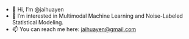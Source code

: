 - 👋 Hi, I’m @jaihuayen
- 👀 I’m interested in Multimodal Machine Learning and Noise-Labeled Statistical Modeling.
- 📫 You can reach me here: jaihuayen@gmail.com

<!---
jaihuayen/jaihuayen is a ✨ special ✨ repository because its `README.md` (this file) appears on your GitHub profile.
You can click the Preview link to take a look at your changes.
--->

